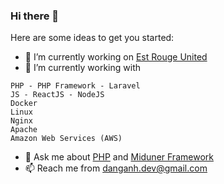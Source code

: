 ### Hi there 👋

Here are some ideas to get you started:

- 🔭 I’m currently working on [Est Rouge United](https://reviewcongty.com/companies/est-rouge)
- 🌱 I’m currently working with
```code
PHP - PHP Framework - Laravel
JS - ReactJS - NodeJS
Docker
Linux
Nginx
Apache
Amazon Web Services (AWS)
```
- 💬 Ask me about [PHP](https://php.net) and [Miduner Framework](https://github.com/danganh97/miduner)
- 📫 Reach me from [danganh.dev@gmail.com](mailto:danganh.dev@gmail.com)
